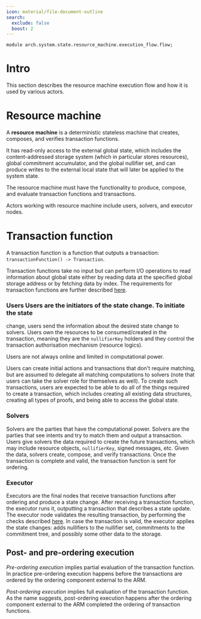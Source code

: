 ```yaml
---
icon: material/file-document-outline
search:
  exclude: false
  boost: 2
---
```


```juvix
module arch.system.state.resource_machine.execution_flow.flow;
```

# Intro

This section describes the resource machine execution flow and how it is used by
various actors.

# Resource machine

A **resource machine** is a deterministic stateless machine that creates,
composes, and verifies transaction functions.

It has read-only access to the external global state, which includes the
content-addressed storage system (which in particular stores resources), global
commitment accumulator, and the global nullifier set, and can produce writes to
the external local state that will later be applied to the system state.

The resource machine must have the functionality to produce, compose, and
evaluate transaction functions and transactions.

Actors working with resource machine include users, solvers, and executor nodes.

# Transaction function

A transaction function is a function that outputs a transaction:
`transactionFunction() -> Transaction`.

Transaction functions take no input but can perform I/O operations to read
information about global state either by reading data at the specified global
storage address or by fetching data by index. The requirements for transaction
functions are further described
[here](./../notes/function_formats/transaction_function.md).


### Users Users are the initiators of the state change. To initiate the state
change, users send the information about the desired state change to solvers.
Users own the resources to be consumed/created in the transaction, meaning they
are the `nullifierKey` holders and they control the transaction authorisation
mechanism (resource logics).

Users are not always online and limited in computational power.

Users can create initial actions and transactions that don't require matching,
but are assumed to delegate all matching computations to solvers (note that
users can take the solver role for themselves as well). To create such
transactions, users are expected to be able to do all of the things required to
create a transaction, which includes creating all existing data structures,
creating all types of proofs, and being able to access the global state.

### Solvers

Solvers are the parties that have the computational power. Solvers are the
parties that see intents and try to match them and output a transaction. Users
give solvers the data required to create the future transactions, which may
include resource objects, `nullifierKey`, signed messages, etc. Given the data,
solvers create, compose, and verify transactions. Once the transaction is
complete and valid, the transaction function is sent for ordering.

### Executor

Executors are the final nodes that receive transaction functions after ordering
and produce a state change. After receiving a transaction function, the executor
runs it, outputting a transaction that describes a state update. The executor
node validates the resulting transaction, by performing the checks described
[here](./../data/transaction.md#verify). In case the transaction is
valid, the executor applies the state changes: adds nullifiers to the nullifier
set, commitments to the commitment tree, and possibly some other data to the
storage.

## Post- and pre-ordering execution

*Pre-ordering execution* implies partial evaluation of the transaction function.
In practice pre-ordering execution happens before the transactions are ordered
by the ordering component external to the ARM.

*Post-ordering execution* implies full evaluation of the transaction function.
As the name suggests, post-ordering execution happens after the ordering
component external to the ARM completed the ordering of transaction functions.
